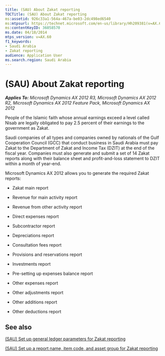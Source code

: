```yaml
---
title: (SAU) About Zakat reporting
TOCTitle: (SAU) About Zakat reporting
ms:assetid: 926c33a1-564a-467a-be03-2dc498ed6540
ms:mtpsurl: https://technet.microsoft.com/en-us/library/Hh209381(v=AX.60)
ms:contentKeyID: 36058570
ms.date: 04/18/2014
mtps_version: v=AX.60
f1_keywords:
- Saudi Arabia
- Zakat reporting
audience: Application User
ms.search.region: Saudi Arabia
---
```


# (SAU) About Zakat reporting 


_**Applies To:** Microsoft Dynamics AX 2012 R3, Microsoft Dynamics AX 2012 R2, Microsoft Dynamics AX 2012 Feature Pack, Microsoft Dynamics AX 2012_

People of the Islamic faith whose annual earnings exceed a level called Nisab are legally obligated to pay 2.5 percent of their earnings to the government as Zakat.

Saudi companies of all types and companies owned by nationals of the Gulf Cooperation Council (GCC) that conduct business in Saudi Arabia must pay Zakat to the Department of Zakat and Income Tax (DZIT) at the end of the fiscal year. Companies must also generate and submit a set of 14 Zakat reports along with their balance sheet and profit-and-loss statement to DZIT within a month of year-end.

Microsoft Dynamics AX 2012 allows you to generate the required Zakat reports:

  - Zakat main report

  - Revenue for main activity report

  - Revenue from other activity report

  - Direct expenses report

  - Subcontractor report

  - Depreciations report

  - Consultation fees report

  - Provisions and reservations report

  - Investments report

  - Pre-setting up expenses balance report

  - Other expenses report

  - Other adjustments report

  - Other additions report

  - Other deductions report

## See also

[(SAU) Set up general ledger parameters for Zakat reporting](sau-set-up-general-ledger-parameters-for-zakat-reporting.md)

[(SAU) Set up a report name, item code, and asset group for Zakat reporting](sau-set-up-a-report-name-item-code-and-asset-group-for-zakat-reporting.md)

  


